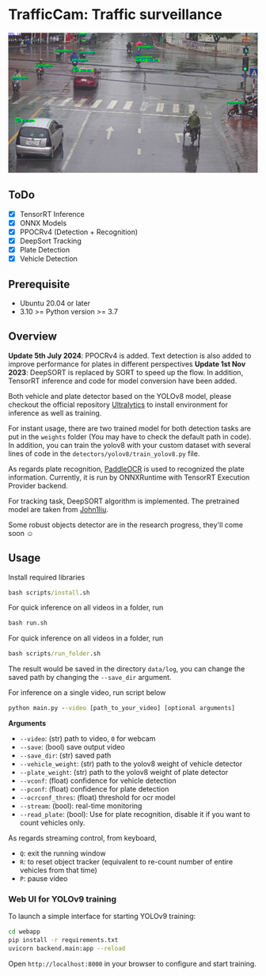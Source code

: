 # TrafficCam: Traffic surveillance
![Demo](data/demo.jpg)
## ToDo
- [x] TensorRT Inference
- [x] ONNX Models
- [x] PPOCRv4 (Detection + Recognition)
- [x] DeepSort Tracking 
- [x] Plate Detection
- [x] Vehicle Detection

## Prerequisite
* Ubuntu 20.04 or later
* 3.10 >= Python version >= 3.7

## Overview
**Update 5th July 2024**: PPOCRv4 is added. Text detection is also added to improve performance for plates in different perspectives
**Update 1st Nov 2023**: DeepSORT is replaced by SORT to speed up the flow. In addition, TensorRT inference and code for model conversion have been added.

Both vehicle and plate detector based on the YOLOv8 model, please checkout the official repository [Ultralytics](https://github.com/ultralytics/ultralytics) to install environment for inference as well as training.

For instant usage, there are two trained model for both detection tasks are put in the ```weights``` folder (You may have to check the default path in code). In addition, you can train the yolov8 with your custom dataset with several lines of code in the ```detectors/yolov8/train_yolov8.py``` file.

As regards plate recognition, [PaddleOCR](https://github.com/PaddlePaddle/PaddleOCR) is used to recognized the plate information. Currently, it is run by ONNXRuntime with TensorRT Execution Provider backend.

For tracking task, DeepSORT algorithm is implemented. The pretrained model are taken from [John1liu](https://github.com/John1liu/YOLOV5-DeepSORT-Vehicle-Tracking-Master).

Some robust objects detector are in the research progress, they'll come soon :relaxed:

## Usage
<!-- Clone this repository
```bat
git clone https://github.com/tungedng2710/license-plate-recognition.git
cd license-plate-recognition
``` -->
Install required libraries
```bat
bash scripts/install.sh
```
For quick inference on all videos in a folder, run 
```bat
bash run.sh
```
For quick inference on all videos in a folder, run 
```bat
bash scripts/run_folder.sh
```

The result would be saved in the directory ```data/log```, you can change the saved path by changing the ```--save_dir``` argument.

For inference on a single video, run script below
```bat
python main.py --video [path_to_your_video] [optional arguments]
```
**Arguments**
- ```--video```: (str) path to video, ```0``` for webcam
- ```--save```: (bool) save output video
- ```--save_dir```: (str) saved path
- ```--vehicle_weight```: (str) path to the yolov8 weight of vehicle detector
- ```--plate_weight```: (str) path to the yolov8 weight of plate detector
- ```--vconf```: (float) confidence for vehicle detection
- ```--pconf```: (float) confidence for plate detection
- ```--ocrconf_thres```: (float) threshold for ocr model
- ```--stream```: (bool): real-time monitoring
- ```--read_plate```: (bool): Use for plate recognition, disable it if you want to count vehicles only.

As regards streaming control, from keyboard, 
- ```Q```: exit the running window
- ```R```: to reset object tracker (equivalent to re-count number of entire vehicles from that time)
- ```P```: pause video

### Web UI for YOLOv9 training
To launch a simple interface for starting YOLOv9 training:

```bash
cd webapp
pip install -r requirements.txt
uvicorn backend.main:app --reload
```

Open `http://localhost:8000` in your browser to configure and start training.
